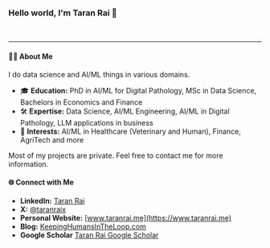 ### Hello world, I'm Taran Rai 👋
<br />

---

#### 🧑‍💻 About Me

I do data science and AI/ML things in various domains.

- 🎓 **Education:** PhD in AI/ML for Digital Pathology, MSc in Data Science, Bachelors in Economics and Finance
- 🛠️ **Expertise:** Data Science, AI/ML Engineering, AI/ML in Digital Pathology, LLM applications in business
- 🤔 **Interests:** AI/ML in Healthcare (Veterinary and Human), Finance, AgriTech and more

Most of my projects are private. Feel free to contact me for more information.

#### 🌐 Connect with Me

- **LinkedIn:** [Taran Rai](https://www.linkedin.com/in/taranrai)
- **X:** [@taranraix](https://www.x.com/taranraix)
- **Personal Website:** [www.taranrai.me](https://www.taranrai.me)
- **Blog:** [KeepingHumansInTheLoop.com](https://www.keepinghumansintheloop.com)
- **Google Scholar** [Taran Rai Google Scholar](https://scholar.google.co.uk/citations?user=-sK0WvQAAAAJ&hl=en)
<br>

<br clear="both">


###


<br />

###


###
